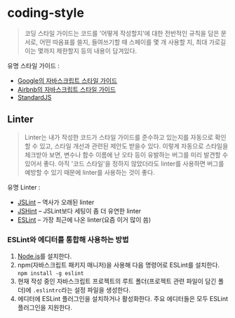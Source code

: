 # coding-style

> 코딩 스타일 가이드는 코드를 '어떻게 작성할지'에 대한 전반적인 규칙을 담은 문서로, 어떤 따옴표를 쓸지, 들여쓰기할 때 스페이를 몇 개 사용할 지, 최대 가로길이는 몇까지 제한할지 등의 내용이 담겨있다.

유명 스타일 가이드 :

- [Google의 자바스크립트 스타일 가이드](https://google.github.io/styleguide/jsguide.html)
- [Airbnb의 자바스크립트 스타일 가이드](https://github.com/airbnb/javascript)
- [StandardJS](https://standardjs.com/)

## Linter

> Linter는 내가 작성한 코드가 스타일 가이드를 준수하고 있는지를 자동으로 확인할 수 있고, 스타일 개선과 관련된 제안도 받을수 있다. 이렇게 자동으로 스타일을 체크받아 보면, 변수나 함수 이름에 난 오타 등이 유발하는 버그를 미리 발견할 수 있어서 좋다. 아직 '코드 스타일'을 정하지 않았더라도 linter를 사용하면 버그를 예방할 수 있기 때문에 linter를 사용하는 것이 좋다.

유명 Linter : 

- [JSLint](http://www.jslint.com/) – 역사가 오래된 linter
- [JSHint](http://www.jshint.com/) – JSLint보다 세팅이 좀 더 유연한 linter
- [ESLint](http://eslint.org/) – 가장 최근에 나온 linter(요즘 이거 많이 씀)

### ESLint와 에디터를 통합해 사용하는 방법

1. [Node.js](https://nodejs.org/)를 설치한다.
2. npm(자바스크립트 패키지 매니저)을 사용해 다음 명령어로 ESLint를 설치한다. `npm install -g eslint`
3. 현재 작성 중인 자바스크립트 프로젝트의 루트 폴더(프로젝트 관련 파일이 담긴 폴더)에 `.eslintrc`라는 설정 파일을 생성한다.
4. 에디터에 ESLint 플러그인을 설치하거나 활성화한다. 주요 에디터들은 모두 ESLint 플러그인을 지원한다.

